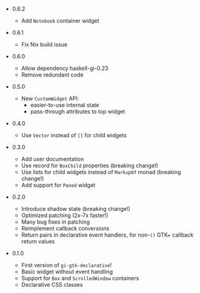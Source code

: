 * 0.6.2
    - Add `Notebook` container widget
* 0.6.1
    - Fix Nix build issue
* 0.6.0
    - Allow dependency haskell-gi-0.23
    - Remove redundant code
* 0.5.0
  - New `CustomWidget` API:
    - easier-to-use internal state
    - pass-through attributes to top widget
* 0.4.0
    - Use `Vector` instead of `[]` for child widgets
* 0.3.0
    - Add user documentation
    - Use record for `BoxChild` properties (breaking change!)
    - Use lists for child widgets instead of `MarkupOf` monad (breaking change!)
    - Add support for `Paned` widget
* 0.2.0
    - Introduce shadow state (breaking change!)
    - Optimized patching (2x-7x faster!)
    - Many bug fixes in patching
    - Reimplement callback conversions
    - Return pairs in declarative event handlers, for non-`()` GTK+ callback return values

* 0.1.0
    - First version of `gi-gtk-declarative`!
    - Basic widget without event handling
    - Support for `Box` and `ScrolledWindow` containers
    - Declarative CSS classes
